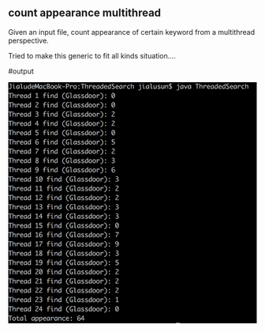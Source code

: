 ## count appearance multithread
Given an input file, count appearance of certain keyword from a multithread perspective.

Tried to make this generic to fit all kinds situation....


#output

![alt text](https://github.com/HaDoopOP/count-appearance-multithread/blob/master/%E5%B1%8F%E5%B9%95%E5%BF%AB%E7%85%A7%202018-01-27%20%E4%B8%8B%E5%8D%882.48.15.png)
